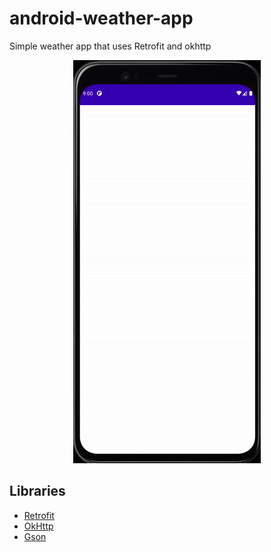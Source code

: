 # android-weather-app
Simple weather app that uses Retrofit and okhttp

<p align="center">
  <img width="300" height="645" src="https://github.com/RamziJabali/android-weather-app/blob/main/ScreenCapture/android3DLoading.gif">
</p>

## Libraries
- [Retrofit](https://square.github.io/retrofit/)
- [OkHttp](https://square.github.io/okhttp/)
- [Gson](https://github.com/google/gson)
